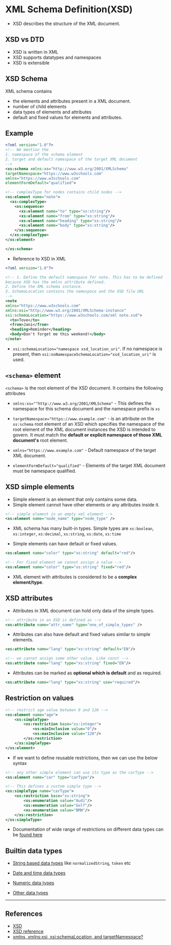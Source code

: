 # XML Schema Definition(XSD)

* XSD describes the structure of the XML document.

## XSD vs DTD

* XSD is written in XML
* XSD supports datatypes and namespaces
* XSD is extensible

## XSD Schema

XML schema contains

* the elements and attributes present in a XML document.
* number of child elements
* data types of elements and attributes
* default and fixed values for elements and attributes.

## Example

```XML
<?xml version="1.0"?>
<!-- We mention the 
1. namespace of the schema element
2. target and default namespace of the target XML document
-->
<xs:schema xmlns:xs="http://www.w3.org/2001/XMLSchema"
targetNamespace="https://www.w3schools.com"
xmlns="https://www.w3schools.com"
elementFormDefault="qualified">

<!-- complexType for nodes contains child nodes -->
<xs:element name="note">
  <xs:complexType>
    <xs:sequence>
      <xs:element name="to" type="xs:string"/>
      <xs:element name="from" type="xs:string"/>
      <xs:element name="heading" type="xs:string"/>
      <xs:element name="body" type="xs:string"/>
    </xs:sequence>
  </xs:complexType>
</xs:element>

</xs:schema>
```

* Reference to XSD in XML

```XML
<?xml version="1.0"?>

<!-- 1. Define the default namespace for note. This has to be defined
because XSD has the xmlns attribute defined. 
2. Define the XML schema instance.
3. SchemaLocation contains the namespace and the XSD file URL
-->
<note
xmlns="https://www.w3schools.com"
xmlns:xsi="http://www.w3.org/2001/XMLSchema-instance"
xsi:schemaLocation="https://www.w3schools.com/xml note.xsd">
  <to>Tove</to>
  <from>Jani</from>
  <heading>Reminder</heading>
  <body>Don't forget me this weekend!</body>
</note>
```

* `xsi:schemaLocation="namespace xsd_location_uri"`. If no namespace is present, then `xsi:noNamespaceSchemaLocation="xsd_location_uri"` is used.

## `<schema>` element

`<schema>` is the root element of the XSD document. It contains the following attributes

* `xmlns:xs=""http://www.w3.org/2001/XMLSchema"` - This defines the namespace for this schema document and the namespace prefix is `xs`

* `targetNamespace="https://www.example.com"` -  is an attribute on the `xs:schema` root element of an XSD which specifies the namespace of the root element of the XML document instances the XSD is intended to govern. It must match the **default or explicit namespace of those XML document's** root element.

* `xmlns="https://www.example.com"` - Default namespace of the target XML document.

* `elementFormDefault="qualified"` - Elements of the target XML document must be namespace qualified.

## XSD simple elements

* Simple element is an element that only contains some data.
* Simple element cannot have other elements or any attributes inside it.

```XML
<!-- simple element in an empty xml element -->
<xs:element name="node_name" type="node_type" />
```

* XML schema has many built-in types. Simple types are `xs:boolean`, `xs:integer`, `xs:decimal`, `xs:string`, `xs:date`, `xs:time`

* Simple elements can have default or fixed values.

```XML
<xs:element name="color" type="xs:string" default="red"/>

<!-- For fixed element we cannot assign a value -->
<xs:element name="color" type="xs:string" fixed="red"/>
```

* XML element with attributes is considered to be a **complex element/type**.

## XSD attributes

* Attributes in XML document can hold only data of the simple types.

```XML
<!-- attribute in an XSD is defined as -->
<xs:attribute name="attr_name" type="one_of_simple_types" />
```

* Attributes can also have default and fixed values similar to simple elements.

```XML
<xs:attribute name="lang" type="xs:string" default="EN"/>

<!-- we cannot assign some other value. Like const -->
<xs:attribute name="lang" type="xs:string" fixed="EN"/>
```

* Attributes can be marked as **optional which is default** and as required.

```XML
<xs:attribute name="lang" type="xs:string" use="required"/>
```

## Restriction on values

```XML
<!-- restrict age value between 0 and 120 -->
<xs:element name="age">
    <xs:simpleType>
        <xs:restriction base="xs:integer">
            <xs:minInclusive value="0"/>
            <xs:maxInclusive value="120"/>
        </xs:restriction>
    </xs:simpleType>
</xs:element>

```

* If we want to define reusable restrictions, then we can use the below syntax

```XML
<!-- any other simple element can use its type as the carType -->
<xs:element name="car" type="carType"/>

<!-- This defines a custom simple type -->
<xs:simpleType name="carType">
    <xs:restriction base="xs:string">
        <xs:enumeration value="Audi"/>
        <xs:enumeration value="Golf"/>
        <xs:enumeration value="BMW"/>
    </xs:restriction>
</xs:simpleType>
```

* Documentation of wide range of restrictions on different data types can be [found here](https://www.w3schools.com/xml/schema_facets.asp)

## Builtin data types

* [String based data types](https://www.w3schools.com/xml/schema_dtypes_string.asp) like `normalizedString`, `token` etc

* [Date and time data types](https://www.w3schools.com/xml/schema_dtypes_date.asp)

* [Numeric data types](https://www.w3schools.com/xml/schema_dtypes_numeric.asp)

* [Other data types](https://www.w3schools.com/xml/schema_dtypes_misc.asp)

---

## References

* [XSD](https://www.w3schools.com/xml/schema_intro.asp)
* [XSD reference](https://www.w3schools.com/xml/schema_elements_ref.asp)
* [xmlns, xmlns:xsi, xsi:schemaLocation, and targetNamespace?](https://stackoverflow.com/questions/34202967/xmlns-xmlnsxsi-xsischemalocation-and-targetnamespace)
